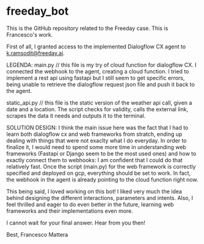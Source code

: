# freeday_bot

This is the GitHub repository related to the Freeday case. This is Francesco's work. 

First of all, I granted access to the implemented Dialogflow CX agent to k.ramsodit@freeday.ai. 


LEGENDA:
main.py // this file is my try of cloud function for dialogflow CX. I connected the webhook to the agent, creating a cloud function. I tried to implement a rest api using fastapi but I still seem to get specific errors, being unable to retrieve the dialogflow request json file and push it back to the agent. 

static_api.py // this file is the static version of the weather api call, given a date and a location. The script checks for validity, calls the external link, scrapes the data it needs and outputs it to the terminal. 

SOLUTION DESIGN:
I think the main issue here was the fact that I had to learn both dialogflow cx and web frameworks from stratch, ending up dealing with things that were not exaclty what I do everyday. In order to finalize it, I would need to spend some more time in understanding web frameworks (Fastapi or Django seem to be the most used ones) and how to exactly connect them to webhooks: I am confident that I could do that relatively fast. Once the script (main.py) for the web framework is correctly specified and deployed on gcp, everything should be set to work. In fact, the webhook in the agent is already pointing to the cloud function right now.

This being said, I loved working on this bot! I liked very much the idea behind designing the different interactions, parameters and intents. Also, I feel thrilled and eager to do even better in the future, learning web frameworks and their implementations even more. 

I cannot wait for your final answer. Hear from you then!

Best,
Francesco Mattera





